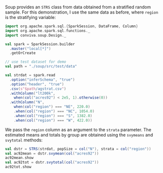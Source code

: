 Soup provides an `STRS` class from data obtained from a stratified random
sample. For this demonstration, I use the same data as before, where `region`
is the stratifying variable:

```scala mdoc
import org.apache.spark.sql.{SparkSession, DataFrame, Column}
import org.apache.spark.sql.functions._
import conviva.soup.Design._

val spark = SparkSession.builder
  .master("local[*]")
  .getOrCreate

// use test dataset for demo
val path = "./soup/src/test/data"

val strdat = spark.read
  .option("inferSchema", "true")
  .option("header", "true")
  .csv(s"$path/agstrat.csv")
  .withColumn("lt200k",
    when(col("acres92") < 2e5, 1).otherwise(0))
  .withColumn("N", 
    when(col("region") === "NE", 220.0)
    .when(col("region") === "NC", 1054.0)
    .when(col("region") === "S", 1382.0)
    .when(col("region") === "W", 422.0))
```

We pass the `region` column as an argument to the `strata` parameter. The estimated  means and totals by group are obtained using the `svymeans` and `svytotal` methods:

```scala mdoc
val dstr = STRS(strdat, popSize = col("N"), strata = col("region"))
val ac92mean = dstr.svymean(col("acres92"))
ac92mean.show
val ac92tot = dstr.svytotal(col("acres92"))
ac92tot.show
```
